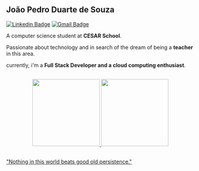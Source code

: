 ## João Pedro Duarte de Souza

[![Linkedin Badge](https://img.shields.io/badge/-João%20Pedro%20Duarte-00875f?style=flat-square&color=151515&logo=Linkedin&logoColor=white&link=https://www.linkedin.com/in/diego-schell-fernandes/)](www.linkedin.com/in/joãopedroduarte/) 
[![Gmail Badge](https://img.shields.io/badge/-jpdsdev@gmail.com-00875f?style=flat-square&color=151515&logo=Gmail&logoColor=white&link=mailto:jpdsdev@gmail.com)](mailto:jpdsdev@gmail.com)

<p>A computer science student at <strong>CESAR School</strong>.</p>
<p>Passionate about technology and in search of the dream of being a <strong>teacher</strong> in this area.</p>
<p>currently, i'm a <strong>Full Stack Developer and a cloud computing enthusiast</strong>.</p>

## 
<div align="center">
  <a href="https://github.com/joaopedrosduarte">
  <img height="180em" src="https://github-readme-stats.vercel.app/api?username=joaopedrosduarte&show_icons=true&theme=dark&include_all_commits=true&count_private=true"/>
  <img height="180em" src="https://github-readme-stats.vercel.app/api/top-langs/?username=joaopedrosduarte&layout=compact&langs_count=7&theme=dark"/>
</div>

##

<p>
  "Nothing in this world beats good old persistence."
</p>

